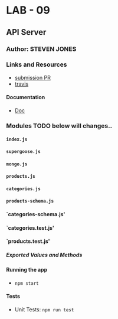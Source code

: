 # LAB - 09

## API Server

### Author: STEVEN JONES

### Links and Resources
* [submission PR](https://github.com/colosrjones-401d4/lab-09/tree/express)
* [travis](https://travis-ci.com/colosrjones-401d4/lab-09)

#### Documentation
* [Doc](https://github.com/DeltaVCode/cr-js-401d4/tree/master/curriculum/class-09/lab)

### Modules TODO below will changes..
#### `index.js`
#### `supergoose.js`
#### `mongo.js`
#### `products.js`
#### `categories.js`
#### `products-schema.js`
#### `categories-schema.js'
#### `categories.test.js'
#### `products.test.js'
##### Exported Values and Methods


#### Running the app
* `npm start`

  
#### Tests
* Unit Tests: `npm run test`



